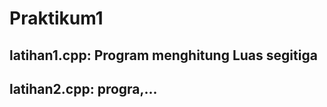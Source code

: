 # Praktikum1

## latihan1.cpp: Program menghitung Luas segitiga





## latihan2.cpp: progra,...





